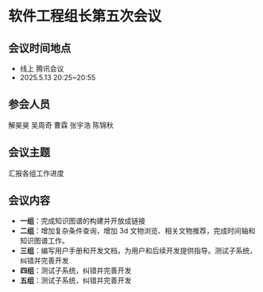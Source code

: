 # 软件工程组长第五次会议

## 会议时间地点

- 线上 腾讯会议
- 2025.5.13  20:25~20:55

## 参会人员

解昊昊 吴周奇 曹霖 张宇浩 陈锦秋

## 会议主题
汇报各组工作进度

## 会议内容
- **一组**：完成知识图谱的构建并开放成链接
- **二组**：增加复杂条件查询，增加 3d 文物浏览、相关文物推荐，完成时间轴和知识图谱工作。
- **三组**：编写用户手册和开发文档，为用户和后续开发提供指导。测试子系统，纠错并完善开发
- **四组**：测试子系统，纠错并完善开发
- **五组**：测试子系统，纠错并完善开发



